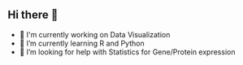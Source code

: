 ## Hi there 👋
- 🔭 I'm currently working on Data Visualization
- 🌱 I’m currently learning R and Python
- 🤔 I’m looking for help with Statistics for Gene/Protein expression
<!--
**JesusMald/JesusMald** is a ✨ _special_ ✨ repository because its `README.md` (this file) appears on your GitHub profile.

Here are some ideas to get you started:

- 🔭 I’m currently working on ...
- 🌱 I’m currently learning ...
- 👯 I’m looking to collaborate on ...
- 🤔 I’m looking for help with ...
- 💬 Ask me about ...
- 📫 How to reach me: ...
- 😄 Pronouns: ...
- ⚡ Fun fact: ...
-->
